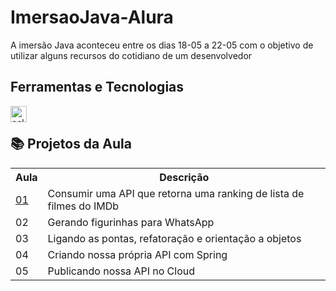 # ImersaoJava-Alura 

A imersão Java aconteceu entre os dias 18-05 a 22-05 com o objetivo de utilizar alguns recursos do cotidiano de um desenvolvedor
## Ferramentas e Tecnologias
<img align="left" alt="eclipse-ide" width="26px" src="https://upload.wikimedia.org/wikipedia/commons/c/cf/Eclipse-SVG.svg"/><br/>

## 📚 Projetos da Aula
<table>
<tr>
    <th>Aula</th>
    <th>Descrição</th>
</tr>
<tr>
  <td><a href=""https://github.com/EDUARDO-TEIXEIRA/ImersaoJava-Alura/tree/main/Aula%2001"">01</a></td>
  <td>Consumir uma API que retorna uma ranking de lista de filmes do IMDb</td>
</tr>
<tr> 
  <td>02</td>
  <td>Gerando figurinhas para WhatsApp</td>
</tr>
<tr>
  <td>03</td>
  <td>Ligando as pontas, refatoração e orientação a objetos</td>
</tr>
<tr>
  <td>04</td>
  <td>Criando nossa própria API com Spring</td>
</tr>
<tr>
  <td>05</td>
  <td>Publicando nossa API no Cloud</td>
</tr>
</table>
<br/>
